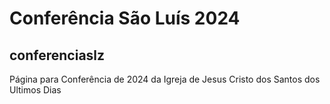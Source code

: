# Conferência São Luís 2024
## conferenciaslz

Página para Conferência de 2024 da Igreja de Jesus Cristo dos Santos dos Ultimos Dias
